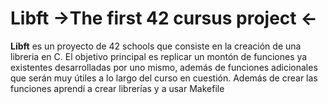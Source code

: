 # Libft ->The first 42 cursus project <-
**Libft** es un proyecto de 42 schools que consiste en la creación de una libreria en C.
El objetivo principal es replicar un montón de funciones ya existentes desarrolladas por uno mismo, además de      funciones adicionales que serán muy útiles a lo largo del curso en cuestión. Además de crear las funciones         aprendí a crear librerías y a usar Makefile

